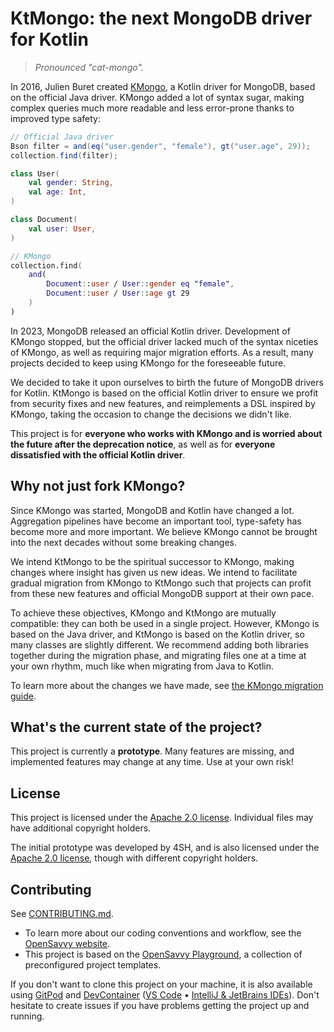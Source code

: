 # KtMongo: the next MongoDB driver for Kotlin

> _Pronounced "cat-mongo"._

In 2016, Julien Buret created [KMongo](https://litote.org/kmongo/), a Kotlin driver for MongoDB, based on the official Java driver. KMongo added a lot of syntax sugar, making complex queries much more readable and less error-prone thanks to improved type safety:
```java
// Official Java driver
Bson filter = and(eq("user.gender", "female"), gt("user.age", 29));
collection.find(filter);
```

```kotlin
class User(
	val gender: String,
	val age: Int,
)

class Document(
	val user: User,
)

// KMongo
collection.find(
	and(
		Document::user / User::gender eq "female",
		Document::user / User::age gt 29
	)
)
```

In 2023, MongoDB released an official Kotlin driver. Development of KMongo stopped, but the official driver lacked much of the syntax niceties of KMongo, as well as requiring major migration efforts. As a result, many projects decided to keep using KMongo for the foreseeable future.

We decided to take it upon ourselves to birth the future of MongoDB drivers for Kotlin. KtMongo is based on the official Kotlin driver to ensure we profit from security fixes and new features, and reimplements a DSL inspired by KMongo, taking the occasion to change the decisions we didn't like.

This project is for **everyone who works with KMongo and is worried about the future after the deprecation notice**, as well as for **everyone dissatisfied with the official Kotlin driver**.

## Why not just fork KMongo?

Since KMongo was started, MongoDB and Kotlin have changed a lot. Aggregation pipelines have become an important tool, type-safety has become more and more important. We believe KMongo cannot be brought into the next decades without some breaking changes.

We intend KtMongo to be the spiritual successor to KMongo, making changes where insight has given us new ideas. We intend to facilitate gradual migration from KMongo to KtMongo such that projects can profit from these new features and official MongoDB support at their own pace.

To achieve these objectives, KMongo and KtMongo are mutually compatible: they can both be used in a single project. However, KMongo is based on the Java driver, and KtMongo is based on the Kotlin driver, so many classes are slightly different. We recommend adding both libraries together during the migration phase, and migrating files one at a time at your own rhythm, much like when migrating from Java to Kotlin.

To learn more about the changes we have made, see [the KMongo migration guide](docs/migrate-from-kmongo).

## What's the current state of the project?

This project is currently a **prototype**. Many features are missing, and implemented features may change at any time. Use at your own risk!

## License

This project is licensed under the [Apache 2.0 license](LICENSE).
Individual files may have additional copyright holders.

The initial prototype was developed by 4SH, and is also licensed under the [Apache 2.0 license](prototype/LICENSE), though with different copyright holders.

## Contributing

See [CONTRIBUTING.md](CONTRIBUTING.md).
- To learn more about our coding conventions and workflow, see the [OpenSavvy website](https://opensavvy.dev/open-source/index.html).
- This project is based on the [OpenSavvy Playground](docs/playground/README.md), a collection of preconfigured project templates.

If you don't want to clone this project on your machine, it is also available using [GitPod](https://www.gitpod.io/) and [DevContainer](https://containers.dev/) ([VS Code](https://code.visualstudio.com/docs/devcontainers/containers) • [IntelliJ & JetBrains IDEs](https://www.jetbrains.com/help/idea/connect-to-devcontainer.html)). Don't hesitate to create issues if you have problems getting the project up and running.
